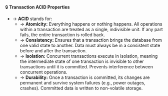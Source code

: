 🔒 **Transaction ACID Properties**
- → **ACID** stands for:
  - → **Atomicity:** Everything happens or nothing happens. All operations within a transaction are treated as a single, indivisible unit. If any part fails, the entire transaction is rolled back.
  - → **Consistency:** Ensures that a transaction brings the database from one valid state to another. Data must always be in a consistent state before and after the transaction.
  - → **Isolation:** Concurrent transactions execute in isolation, meaning the intermediate state of one transaction is invisible to other transactions until it is committed. Prevents interference between concurrent operations.
  - → **Durability:** Once a transaction is committed, its changes are permanent and survive system failures (e.g., power outages, crashes). Committed data is written to non-volatile storage.